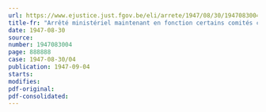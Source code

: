 ```yaml
---
url: https://www.ejustice.just.fgov.be/eli/arrete/1947/08/30/1947083004/justel
title-fr: "Arrêté ministériel maintenant en fonction certains comités consultatifs locaux pour prisonniers politiques"
date: 1947-08-30
source:
number: 1947083004
page: 888888
case: 1947-08-30/04
publication: 1947-09-04
starts:
modifies:
pdf-original:
pdf-consolidated:
---
```


